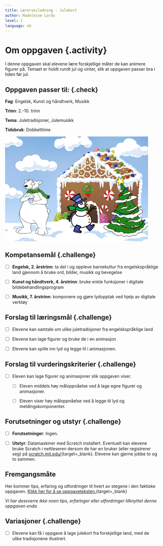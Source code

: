 ```yaml
---
title: Lærerveiledning - Julekort
author: Madeleine Lorås
level: 1
language: nb
---
```



# Om oppgaven {.activity}

I denne oppgaven skal elevene lære forskjellige måter de kan animere figurer på.
Temaet er holdt rundt jul og vinter, slik at oppgaven passer bra i tiden før
jul.

## Oppgaven passer til: {.check}

 __Fag__: Engelsk, Kunst og håndtverk, Musikk

__Trinn__: 2.-10. trinn

__Tema__: Juletradisjoner, Julemusikk

__Tidsbruk__: Dobbelttime

![Eksempel på bilde av et julekort](julekort.png)

## Kompetansemål {.challenge}

- [ ] __Engelsk, 2. årstrinn__: ta del i og oppleve barnekultur fra
      engelskspråklige land gjennom å bruke ord, bilder, musikk og bevegelse

- [ ] __Kunst og håndtverk, 4. årstrinn__: bruke enkle funksjoner i digitale
      bildebehandlingsprogram

- [ ] __Musikk, 7. årstrinn__: komponere og gjøre lydopptak ved hjelp av
      digitale verktøy

## Forslag til læringsmål {.challenge}

- [ ] Elevene kan samtale om ulike juletradisjoner fra engelskspråklige land

- [ ] Elevene kan lage figurer og bruke de i en animasjon

- [ ] Elevene kan spille inn lyd og legge til i animasjonen.

## Forslag til vurderingskriterier {.challenge}

- [ ] Eleven kan lage figurer og animasjoner slik oppgaven viser.

  - [ ] Eleven middels høy måloppnåelse ved å lage egne figurer og animasjoner.

  - [ ] Eleven viser høy måloppnåelse ved å legge til lyd og
    meldingskomponenter.

## Forutsetninger og utstyr {.challenge}

- [ ] __Forutsetninger__: Ingen.

- [ ] __Utstyr__: Datamaskiner med Scratch installert. Eventuelt kan elevene
      bruke Scratch i nettleseren dersom de har en bruker (eller registrerer
      seg) på [scratch.mit.edu/](http://scratch.mit.edu/){target=_blank}.
      Elevene kan gjerne jobbe to og to sammen.

## Fremgangsmåte

Her kommer tips, erfaring og utfordringer til hvert av stegene i den faktiske
oppgaven. [Klikk her for å se
oppgaveteksten.](../julekort/julekort.html){target=_blank}

_Vi har dessverre ikke noen tips, erfaringer eller utfordringer tilknyttet denne
oppgaven enda._

## Variasjoner {.challenge}

- [ ] Elevene kan få i oppgave å lage julekort fra forskjellige land, med de
      ulike tradisjonene illustrert.

